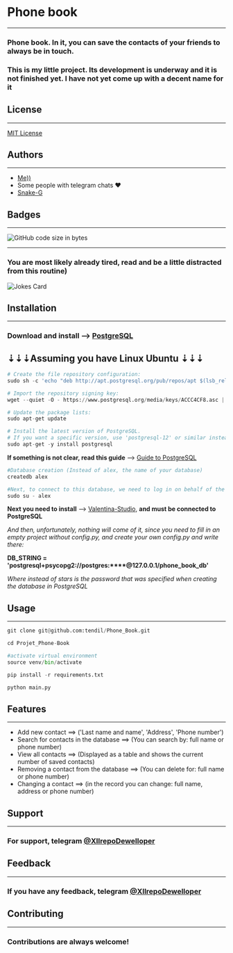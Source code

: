 # Phone book
***

### Phone book. In it, you can save the contacts of your friends to always be in touch.
### This is my little project. Its development is underway and it is not finished yet. I have not yet come up with a decent name for it</h4>
## License

---
[MIT License](https://ru.wikipedia.org/wiki/%D0%9B%D0%B8%D1%86%D0%B5%D0%BD%D0%B7%D0%B8%D1%8F_MIT)

## Authors

---
* <a href="https://github.com/tendil">Me))</a>
* Some people with telegram chats ❤️
* <a href="https://github.com/Snake-G">Snake-G </a>

## Badges

---
![GitHub code size in bytes](https://img.shields.io/github/languages/code-size/tendil/Phone_Book?color=%2359a3f&logo=GitHub&logoColor=%2389543f&style=social)

---
### You are most likely already tired, read and be a little distracted from this routine)
<img src="https://readme-jokes.vercel.app/api" alt="Jokes Card" />


## Installation

---
### **Download and install** --> <a href="https://www.postgresql.org/download/">PostgreSQL </a>

## ⇣⇣⇣**Assuming you have Linux Ubuntu** ⇣⇣⇣

```python
# Create the file repository configuration:
sudo sh -c 'echo "deb http://apt.postgresql.org/pub/repos/apt $(lsb_release -cs)-pgdg main" > /etc/apt/sources.list.d/pgdg.list'
```

```python
# Import the repository signing key:
wget --quiet -O - https://www.postgresql.org/media/keys/ACCC4CF8.asc | sudo apt-key add -
```

```python
# Update the package lists:
sudo apt-get update
```

```python
# Install the latest version of PostgreSQL.
# If you want a specific version, use 'postgresql-12' or similar instead of 'postgresql':
sudo apt-get -y install postgresql
```

**If something is not clear, read this guide** --> <a href="https://losst.ru/ustanovka-postgresql-ubuntu-16-04#%D0%A3%D1%81%D1%82%D0%B0%D0%BD%D0%BE%D0%B2%D0%BA%D0%B0_PostgreSQL_%D0%B2_Ubuntu_2004">Guide to PostgreSQL </a>

```python
#Database creation (Instead of alex, the name of your database)
createdb alex
```

```python
#Next, to connect to this database, we need to log in on behalf of the user of the same name:
sudo su - alex
```

**Next you need to install** --> <a href="https://www.valentina-db.com/ru/store/category/12-valentina-studio"> Valentina-Studio</a>, **and must be connected to PostgreSQL**

_And then, unfortunately, nothing will come of it, since you need to fill in an empty project without config.py, and create your own config.py and write there:_

**DB_STRING = 'postgresql+psycopg2://postgres:****@127.0.0.1/phone_book_db'** 

_Where instead of stars is the password that was specified when creating the database in PostgreSQL_

## Usage

---
```python
git clone git@github.com:tendil/Phone_Book.git
```

```python
cd Projet_Phone-Book
```

```python
#activate virtual environment
source venv/bin/activate
```

```python
pip install -r requirements.txt
```

```python
python main.py
```

## Features

---
* Add new contact ==> ('Last name and name', 'Address', 'Phone number')
* Search for contacts in the database ==> (You can search by: full name or phone number)
* View all contacts ==> (Displayed as a table and shows the current number of saved contacts)
* Removing a contact from the database ==> (You can delete for: full name or phone number)
* Changing a contact ==> (in the record you can change: full name, address or phone number)


## Support

---
### For support, telegram [@XllrepoDewelloper](https://t.me/XllrepoDewelloper)


## Feedback

---
### If you have any feedback, telegram [@XllrepoDewelloper](https://t.me/XllrepoDewelloper)

## Contributing

---
### Contributions are always welcome!